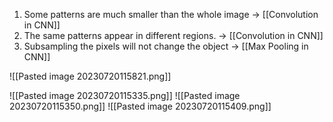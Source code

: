 1. Some patterns are much smaller than the whole image -> [[Convolution in CNN]]
2. The same patterns appear in different regions.  -> [[Convolution in CNN]]
3. Subsampling the pixels will not change the object -> [[Max Pooling in CNN]]

![[Pasted image 20230720115821.png]]

![[Pasted image 20230720115335.png]]
![[Pasted image 20230720115350.png]]
![[Pasted image 20230720115409.png]]